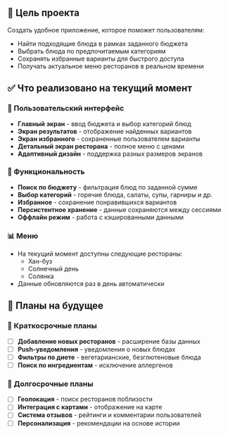 ## 🎯 Цель проекта

Создать удобное приложение, которое поможет пользователям:

-   Найти подходящие блюда в рамках заданного бюджета
-   Выбрать блюда по предпочитаемым категориям
-   Сохранять избранные варианты для быстрого доступа
-   Получать актуальное меню ресторанов в реальном времени

## ✅ Что реализовано на текущий момент

### 🎨 Пользовательский интерфейс

-   **Главный экран** - ввод бюджета и выбор категорий блюд
-   **Экран результатов** - отображение найденных вариантов
-   **Экран избранного** - сохраненные пользователем варианты
-   **Детальный экран ресторана** - полное меню с ценами
-   **Адаптивный дизайн** - поддержка разных размеров экранов

### 🔧 Функциональность

-   **Поиск по бюджету** - фильтрация блюд по заданной сумме
-   **Выбор категорий** - горячие блюда, салаты, супы, гарниры и др.
-   **Избранное** - сохранение понравившихся вариантов
-   **Персистентное хранение** - данные сохраняются между сессиями
-   **Оффлайн режим** - работа с кэшированными данными

### 📊 Меню

-   На текущий момент доступны следующие рестораны:
    -   Хан-буз
    -   Солнечный день
    -   Солянка
-   Данные обновляются раз в день автоматически

## 🎯 Планы на будущее

### 🔄 Краткосрочные планы

-   [ ] **Добавление новых ресторанов** - расширение базы данных
-   [ ] **Push-уведомления** - уведомления о новых блюдах
-   [ ] **Фильтры по диете** - вегетарианские, безглютеновые блюда
-   [ ] **Поиск по ингредиентам** - исключение аллергенов

### 🚀 Долгосрочные планы

-   [ ] **Геолокация** - поиск ресторанов поблизости
-   [ ] **Интеграция с картами** - отображение на карте
-   [ ] **Система отзывов** - рейтинги и комментарии пользователей
-   [ ] **Персонализация** - рекомендации на основе истории
